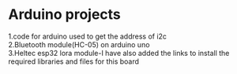 # Arduino projects
1.code for arduino used to get the address of i2c </br>
2.Bluetooth module(HC-05) on arduino uno</br>
3.Heltec esp32 lora module-I have also added the links to install the required libraries and files for this board
